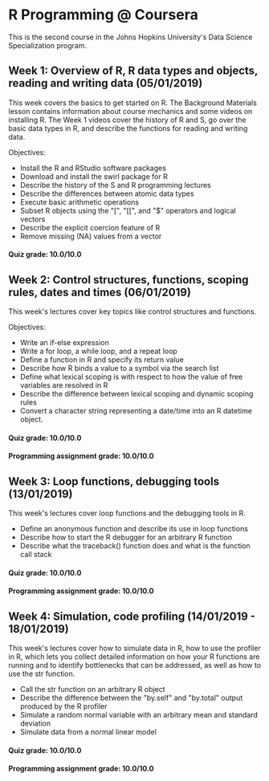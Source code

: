 # R Programming @ Coursera

This is the second course in the Johns Hopkins University's Data Science Specialization program.

## Week 1: Overview of R, R data types and objects, reading and writing data (05/01/2019)
This week covers the basics to get started on R. The Background Materials lesson contains information about course mechanics and some videos on installing R. The Week 1 videos cover the history of R and S, go over the basic data types in R, and describe the functions for reading and writing data.

Objectives:
* Install the R and RStudio software packages
* Download and install the swirl package for R
* Describe the history of the S and R programming lectures
* Describe the differences between atomic data types
* Execute basic arithmetic operations
* Subset R objects using the "[", "[[", and "$" operators and logical vectors
* Describe the explicit coercion feature of R
* Remove missing (NA) values from a vector

#### Quiz grade: 10.0/10.0

## Week 2: Control structures, functions, scoping rules, dates and times (06/01/2019)
This week's lectures cover key topics like control structures and functions.

Objectives:
* Write an if-else expression
* Write a for loop, a while loop, and a repeat loop
* Define a function in R and specify its return value
* Describe how R binds a value to a symbol via the search list
* Define what lexical scoping is with respect to how the value of free variables are resolved in R
* Describe the difference between lexical scoping and dynamic scoping rules
* Convert a character string representing a date/time into an R datetime object.

#### Quiz grade: 10.0/10.0
#### Programming assignment grade: 10.0/10.0

## Week 3: Loop functions, debugging tools (13/01/2019)

This week's lectures cover loop functions and the debugging tools in R.
* Define an anonymous function and describe its use in loop functions
* Describe how to start the R debugger for an arbitrary R function
* Describe what the traceback() function does and what is the function call stack

#### Quiz grade: 10.0/10.0
#### Programming assignment grade: 10.0/10.0

## Week 4: Simulation, code profiling (14/01/2019 - 18/01/2019)

This week's lectures cover how to simulate data in R, how to use the profiler in R, which lets you collect detailed information on how your R functions are running and to identify bottlenecks that can be addressed, as well as how to use the str function.
* Call the str function on an arbitrary R object
* Describe the difference between the "by.self" and "by.total" output produced by the R profiler
* Simulate a random normal variable with an arbitrary mean and standard deviation
* Simulate data from a normal linear model

#### Quiz grade: 10.0/10.0
#### Programming assignment grade: 10.0/10.0
